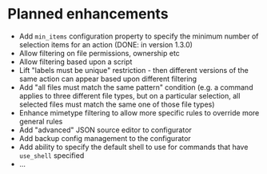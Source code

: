 # Planned enhancements

* Add `min_items` configuration property to specify the minimum number of selection items for an action 
  (DONE: in version 1.3.0)
* Allow filtering on file permissions, ownership etc
* Allow filtering based upon a script
* Lift "labels must be unique" restriction - then different versions of the same action can appear
  based upon different filtering
* Add "all files must match the same pattern" condition (e.g. a command applies to three different file types,
  but on a particular selection, all selected files must match the same one of those file types)
* Enhance mimetype filtering to allow more specific rules to override more general rules
* Add "advanced" JSON source editor to configurator
* Add backup config management to the configurator
* Add ability to specify the default shell to use for commands that have `use_shell` specified
* ...
